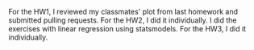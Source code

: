 For the HW1, I reviewed my classmates' plot from last homework and submitted pulling requests.
For the HW2, I did it individually. I did the exercises with linear regression using statsmodels.
For the HW3, I did it individually. 
